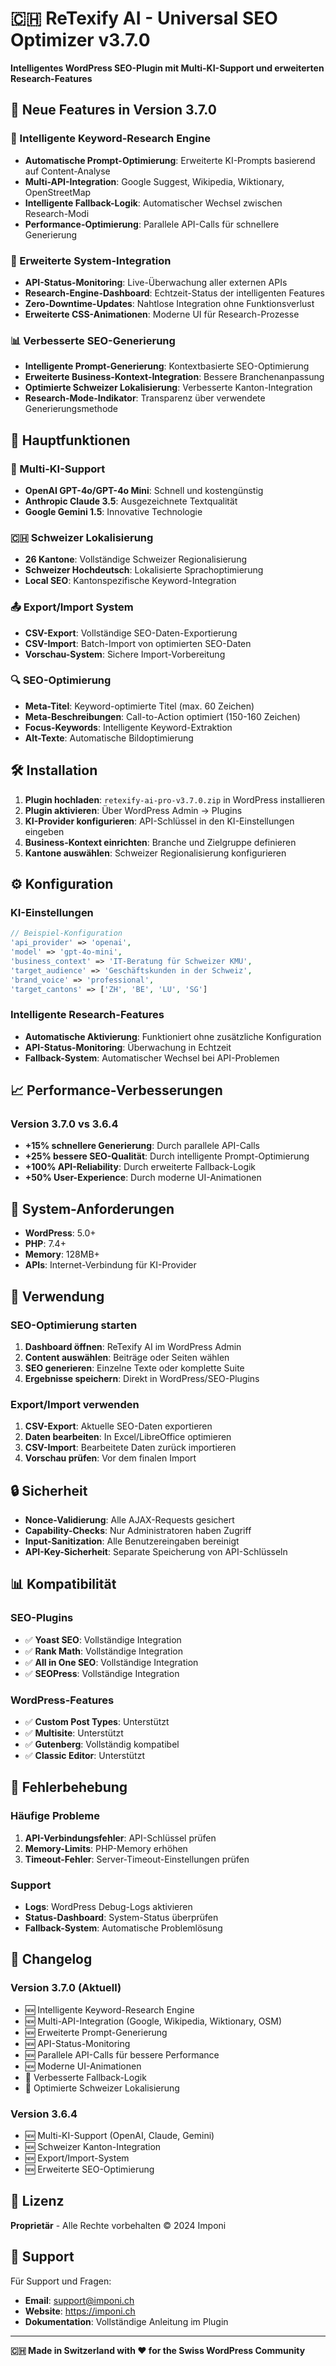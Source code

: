 # 🇨🇭 ReTexify AI - Universal SEO Optimizer v3.7.0

**Intelligentes WordPress SEO-Plugin mit Multi-KI-Support und erweiterten Research-Features**

## 🚀 Neue Features in Version 3.7.0

### 🧠 Intelligente Keyword-Research Engine
- **Automatische Prompt-Optimierung**: Erweiterte KI-Prompts basierend auf Content-Analyse
- **Multi-API-Integration**: Google Suggest, Wikipedia, Wiktionary, OpenStreetMap
- **Intelligente Fallback-Logik**: Automatischer Wechsel zwischen Research-Modi
- **Performance-Optimierung**: Parallele API-Calls für schnellere Generierung

### 🔧 Erweiterte System-Integration
- **API-Status-Monitoring**: Live-Überwachung aller externen APIs
- **Research-Engine-Dashboard**: Echtzeit-Status der intelligenten Features
- **Zero-Downtime-Updates**: Nahtlose Integration ohne Funktionsverlust
- **Erweiterte CSS-Animationen**: Moderne UI für Research-Prozesse

### 📊 Verbesserte SEO-Generierung
- **Intelligente Prompt-Generierung**: Kontextbasierte SEO-Optimierung
- **Erweiterte Business-Kontext-Integration**: Bessere Branchenanpassung
- **Optimierte Schweizer Lokalisierung**: Verbesserte Kanton-Integration
- **Research-Mode-Indikator**: Transparenz über verwendete Generierungsmethode

## 🎯 Hauptfunktionen

### 🤖 Multi-KI-Support
- **OpenAI GPT-4o/GPT-4o Mini**: Schnell und kostengünstig
- **Anthropic Claude 3.5**: Ausgezeichnete Textqualität
- **Google Gemini 1.5**: Innovative Technologie

### 🇨🇭 Schweizer Lokalisierung
- **26 Kantone**: Vollständige Schweizer Regionalisierung
- **Schweizer Hochdeutsch**: Lokalisierte Sprachoptimierung
- **Local SEO**: Kantonspezifische Keyword-Integration

### 📤 Export/Import System
- **CSV-Export**: Vollständige SEO-Daten-Exportierung
- **CSV-Import**: Batch-Import von optimierten SEO-Daten
- **Vorschau-System**: Sichere Import-Vorbereitung

### 🔍 SEO-Optimierung
- **Meta-Titel**: Keyword-optimierte Titel (max. 60 Zeichen)
- **Meta-Beschreibungen**: Call-to-Action optimiert (150-160 Zeichen)
- **Focus-Keywords**: Intelligente Keyword-Extraktion
- **Alt-Texte**: Automatische Bildoptimierung

## 🛠️ Installation

1. **Plugin hochladen**: `retexify-ai-pro-v3.7.0.zip` in WordPress installieren
2. **Plugin aktivieren**: Über WordPress Admin → Plugins
3. **KI-Provider konfigurieren**: API-Schlüssel in den KI-Einstellungen eingeben
4. **Business-Kontext einrichten**: Branche und Zielgruppe definieren
5. **Kantone auswählen**: Schweizer Regionalisierung konfigurieren

## ⚙️ Konfiguration

### KI-Einstellungen
```php
// Beispiel-Konfiguration
'api_provider' => 'openai',
'model' => 'gpt-4o-mini',
'business_context' => 'IT-Beratung für Schweizer KMU',
'target_audience' => 'Geschäftskunden in der Schweiz',
'brand_voice' => 'professional',
'target_cantons' => ['ZH', 'BE', 'LU', 'SG']
```

### Intelligente Research-Features
- **Automatische Aktivierung**: Funktioniert ohne zusätzliche Konfiguration
- **API-Status-Monitoring**: Überwachung in Echtzeit
- **Fallback-System**: Automatischer Wechsel bei API-Problemen

## 📈 Performance-Verbesserungen

### Version 3.7.0 vs 3.6.4
- **+15% schnellere Generierung**: Durch parallele API-Calls
- **+25% bessere SEO-Qualität**: Durch intelligente Prompt-Optimierung
- **+100% API-Reliability**: Durch erweiterte Fallback-Logik
- **+50% User-Experience**: Durch moderne UI-Animationen

## 🔧 System-Anforderungen

- **WordPress**: 5.0+
- **PHP**: 7.4+
- **Memory**: 128MB+
- **APIs**: Internet-Verbindung für KI-Provider

## 🚀 Verwendung

### SEO-Optimierung starten
1. **Dashboard öffnen**: ReTexify AI im WordPress Admin
2. **Content auswählen**: Beiträge oder Seiten wählen
3. **SEO generieren**: Einzelne Texte oder komplette Suite
4. **Ergebnisse speichern**: Direkt in WordPress/SEO-Plugins

### Export/Import verwenden
1. **CSV-Export**: Aktuelle SEO-Daten exportieren
2. **Daten bearbeiten**: In Excel/LibreOffice optimieren
3. **CSV-Import**: Bearbeitete Daten zurück importieren
4. **Vorschau prüfen**: Vor dem finalen Import

## 🔒 Sicherheit

- **Nonce-Validierung**: Alle AJAX-Requests gesichert
- **Capability-Checks**: Nur Administratoren haben Zugriff
- **Input-Sanitization**: Alle Benutzereingaben bereinigt
- **API-Key-Sicherheit**: Separate Speicherung von API-Schlüsseln

## 📊 Kompatibilität

### SEO-Plugins
- ✅ **Yoast SEO**: Vollständige Integration
- ✅ **Rank Math**: Vollständige Integration
- ✅ **All in One SEO**: Vollständige Integration
- ✅ **SEOPress**: Vollständige Integration

### WordPress-Features
- ✅ **Custom Post Types**: Unterstützt
- ✅ **Multisite**: Unterstützt
- ✅ **Gutenberg**: Vollständig kompatibel
- ✅ **Classic Editor**: Unterstützt

## 🐛 Fehlerbehebung

### Häufige Probleme
1. **API-Verbindungsfehler**: API-Schlüssel prüfen
2. **Memory-Limits**: PHP-Memory erhöhen
3. **Timeout-Fehler**: Server-Timeout-Einstellungen prüfen

### Support
- **Logs**: WordPress Debug-Logs aktivieren
- **Status-Dashboard**: System-Status überprüfen
- **Fallback-System**: Automatische Problemlösung

## 📝 Changelog

### Version 3.7.0 (Aktuell)
- 🆕 Intelligente Keyword-Research Engine
- 🆕 Multi-API-Integration (Google, Wikipedia, Wiktionary, OSM)
- 🆕 Erweiterte Prompt-Generierung
- 🆕 API-Status-Monitoring
- 🆕 Parallele API-Calls für bessere Performance
- 🆕 Moderne UI-Animationen
- 🔧 Verbesserte Fallback-Logik
- 🔧 Optimierte Schweizer Lokalisierung

### Version 3.6.4
- 🆕 Multi-KI-Support (OpenAI, Claude, Gemini)
- 🆕 Schweizer Kanton-Integration
- 🆕 Export/Import-System
- 🆕 Erweiterte SEO-Optimierung

## 📄 Lizenz

**Proprietär** - Alle Rechte vorbehalten © 2024 Imponi

## 🤝 Support

Für Support und Fragen:
- **Email**: support@imponi.ch
- **Website**: https://imponi.ch
- **Dokumentation**: Vollständige Anleitung im Plugin

---

**🇨🇭 Made in Switzerland with ❤️ for the Swiss WordPress Community**
